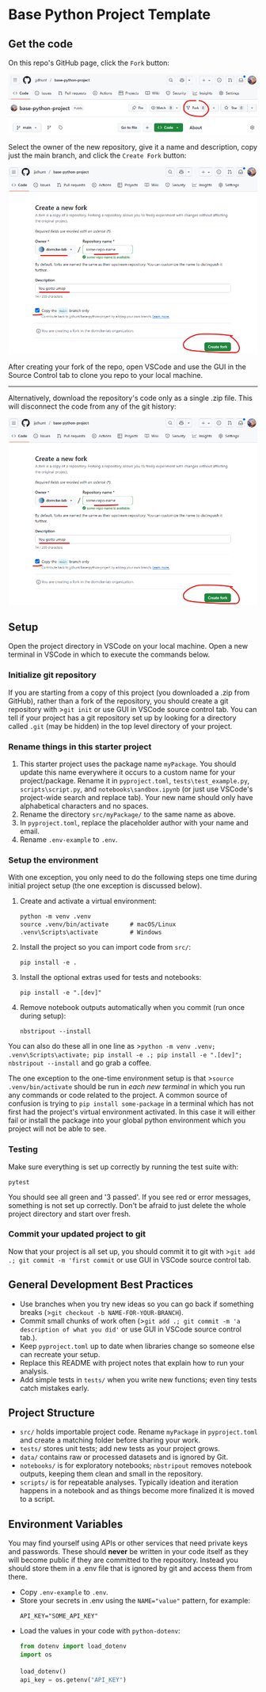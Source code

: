 # Base Python Project Template

## Get the code
On this repo's GitHub page, click the `Fork` button:

![alt text](images/github-forking-1.png)

Select the owner of the new repository, give it a name and description, copy just the main branch, and click the `Create Fork` button:

![alt text](images/github-forking-2.png)

After creating your fork of the repo, open VSCode and use the GUI in the Source Control tab to clone you repo to your local machine.

---
Alternatively, download the repository's code only as a single .zip file. This will disconnect the code from any of the git history:

![alt text](images/github-forking-2.png)

## Setup

Open the project directory in VSCode on your local machine. Open a new terminal in VSCode in which to execute the commands below.

### Initialize git repository
If you are starting from a copy of this project (you downloaded a .zip from GitHub), rather than a fork of the repository, you should create a git repository with >`git init` or use GUI in VSCode source control tab. You can tell if your project has a git repository set up by looking for a directory called `.git` (may be hidden) in the top level directory of your project.

### Rename things in this starter project
1. This starter project uses the package name `myPackage`. You should update this name everywhere it occurs to a custom name for your project/package. Rename it in `pyproject.toml`, `tests\test_example.py`, `scripts\script.py`, and `notebooks\sandbox.ipynb` (or just use VSCode's project-wide search and replace tab). Your new name should only have alphabetical characters and no spaces.
1. Rename the directory `src/myPackage/` to the same name as above.
1. In `pyproject.toml`, replace the placeholder author with your name and email.
1. Rename `.env-example` to `.env`.

### Setup the environment

With one exception, you only need to do the following steps one time during initial project setup (the one exception is discussed below).

1. Create and activate a virtual environment:
   ```
   python -m venv .venv
   source .venv/bin/activate      # macOS/Linux
   .venv\Scripts\activate         # Windows
   ```
1. Install the project so you can import code from `src/`:
   ```
   pip install -e .
   ```
1. Install the optional extras used for tests and notebooks:
   ```
   pip install -e ".[dev]"
   ```
1. Remove notebook outputs automatically when you commit (run once during setup):
   ```
   nbstripout --install
   ```

You can also do these all in one line as >`python -m venv .venv; .venv\Scripts\activate; pip install -e .; pip install -e ".[dev]"; nbstripout --install` and go grab a coffee.

The one exception to the one-time environment setup is that >`source .venv/bin/activate` should be run in *each new terminal* in which you run any commands or code related to the project. A common source of confusion is trying to `pip install some-package` in a terminal which has not first had the project's virtual environment activated. In this case it will either fail or install the package into your global python environment which you project will not be able to see.

### Testing
Make sure everything is set up correctly by running the test suite with:
```
pytest
```
You should see all green and '3 passed'. If you see red or error messages, something is not set up correctly. Don't be afraid to just delete the whole project directory and start over fresh.

### Commit your updated project to git
Now that your project is all set up, you should commit it to git with >`git add .; git commit -m 'first commit` or use GUI in VSCode source control tab.

## General Development Best Practices
- Use branches when you try new ideas so you can go back if something breaks (>`git checkout -b NAME-FOR-YOUR-BRANCH`).
- Commit small chunks of work often (>`git add .; git commit -m 'a description of what you did'` or use GUI in VSCode source control tab.).
- Keep `pyproject.toml` up to date when libraries change so someone else can recreate your setup.
- Replace this README with project notes that explain how to run your analysis.
- Add simple tests in `tests/` when you write new functions; even tiny tests catch mistakes early.

## Project Structure
- `src/` holds importable project code. Rename `myPackage` in `pyproject.toml` and create a matching folder before sharing your work.
- `tests/` stores unit tests; add new tests as your project grows.
- `data/` contains raw or processed datasets and is ignored by Git.
- `notebooks/` is for exploratory notebooks; `nbstripout` removes notebook outputs, keeping them clean and small in the repository.
- `scripts/` is for repeatable analyses. Typically ideation and iteration happens in a notebook and as things become more finalized it is moved to a script.

## Environment Variables
You may find yourself using APIs or other services that need private keys and passwords. These should **never** be written in your code itself as they will become public if they are committed to the repository. Instead you should store them in a .env file that is ignored by git and access them from there.

- Copy `.env-example` to `.env`.
- Store your secrets in .env using the `NAME="value"` pattern, for example:
  ```
  API_KEY="SOME_API_KEY"
  ```
- Load the values in your code with `python-dotenv`:
  ```python
  from dotenv import load_dotenv
  import os

  load_dotenv()
  api_key = os.getenv("API_KEY")
  ```
